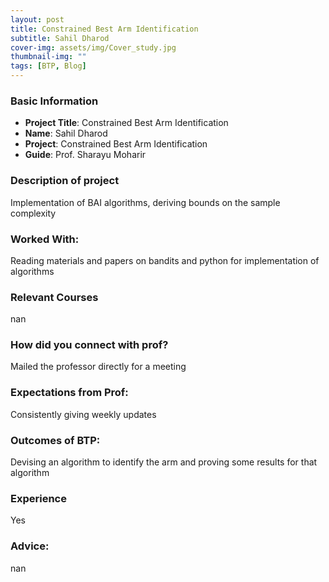 ```yaml
---
layout: post
title: Constrained Best Arm Identification
subtitle: Sahil Dharod
cover-img: assets/img/Cover_study.jpg
thumbnail-img: ""
tags: [BTP, Blog]
---
```


### Basic Information

- **Project Title**: Constrained Best Arm Identification
- **Name**: Sahil Dharod
- **Project**: Constrained Best Arm Identification
- **Guide**: Prof. Sharayu Moharir

### Description of project

Implementation of BAI algorithms, deriving bounds on the sample complexity

### Worked With:

Reading materials and papers on bandits and python for implementation of algorithms

### Relevant Courses

nan

### How did you connect with prof?

Mailed the professor directly for a meeting

### Expectations from Prof:

Consistently giving weekly updates 

### Outcomes of BTP:

Devising an algorithm to identify the arm and proving some results for that algorithm

### Experience

Yes

### Advice:

nan
